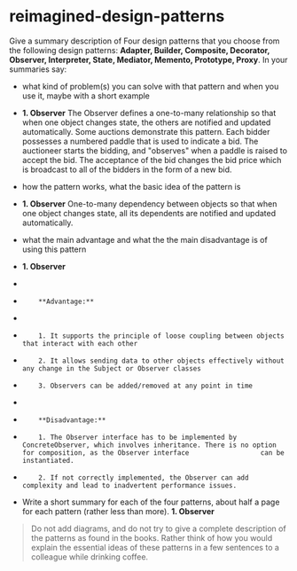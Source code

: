 # reimagined-design-patterns

Give a summary description of Four design patterns that you choose from the following design patterns: **Adapter,  Builder, Composite, Decorator, Observer, Interpreter, State, Mediator, Memento, Prototype, Proxy**. In your summaries say:

- what kind of problem(s) you can solve with that pattern and when you use it, maybe with a short example
- **1. Observer**
          The Observer defines a one-to-many relationship so that when one object changes state, the others are notified and updated automatically. Some auctions demonstrate this pattern. Each bidder possesses a numbered paddle that is used to indicate a bid. The auctioneer starts the bidding, and "observes" when a paddle is raised to accept the bid. The acceptance of the bid changes the bid price which is broadcast to all of the bidders in the form of a new bid.
          
- how the pattern works, what the basic idea of the pattern is
- **1. Observer**
          One-to-many dependency between objects so that when one object changes state, all its dependents are notified and updated automatically.
 
- what the main advantage and what the the main disadvantage is of using this pattern
- **1. Observer**
- 
-         **Advantage:**
-         
-         1. It supports the principle of loose coupling between objects that interact with each other
-         2. It allows sending data to other objects effectively without any change in the Subject or Observer classes
-         3. Observers can be added/removed at any point in time
-         
-         **Disadvantage:**
-         1. The Observer interface has to be implemented by ConcreteObserver, which involves inheritance. There is no option for composition, as the Observer interface                  can be instantiated.
-         2. If not correctly implemented, the Observer can add complexity and lead to inadvertent performance issues.


- Write a short summary for each of the four patterns, about half a page for each pattern (rather less than more).
**1. Observer**
          
> Do not add diagrams, and do not try to give a complete description of the patterns as found in the books. Rather think of how you would explain the essential ideas of these patterns in a few sentences to a colleague while drinking coffee.
